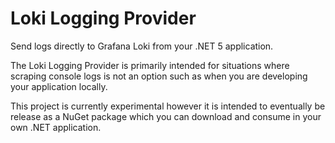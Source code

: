 # Loki Logging Provider

Send logs directly to Grafana Loki from your .NET 5 application.

The Loki Logging Provider is primarily intended for situations where scraping console logs is not an option such as when you are developing your application locally.

This project is currently experimental however it is intended to eventually be release as a NuGet package which you can download and consume in your own .NET application.
